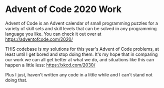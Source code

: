 # Advent of Code 2020 Work

Advent of Code is an Advent calendar of small programming puzzles for a variety of skill sets and skill levels that can be solved in any programming language you like. You can check it out over at https://adventofcode.com/2020/


THIS codebase is *my* solutions for this year's Advent of Code problems, at least until I get bored and stop doing them. It's my hope that in comparing our work we can all get better at what we do, and situations like this can happen a little less: https://xkcd.com/2030/


Plus I just, haven't written any code in a little while and I can't stand not doing that.
